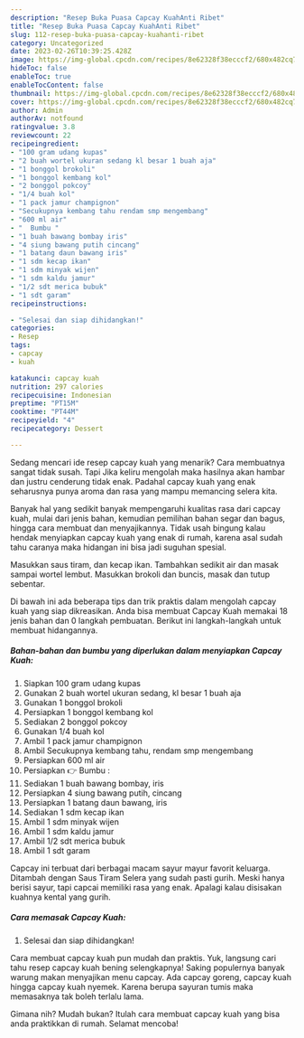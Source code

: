 ```yaml
---
description: "Resep Buka Puasa Capcay KuahAnti Ribet"
title: "Resep Buka Puasa Capcay KuahAnti Ribet"
slug: 112-resep-buka-puasa-capcay-kuahanti-ribet
category: Uncategorized
date: 2023-02-26T10:39:25.428Z
image: https://img-global.cpcdn.com/recipes/8e62328f38ecccf2/680x482cq70/capcay-kuah-foto-resep-utama.jpg
hideToc: false
enableToc: true
enableTocContent: false
thumbnail: https://img-global.cpcdn.com/recipes/8e62328f38ecccf2/680x482cq70/capcay-kuah-foto-resep-utama.jpg
cover: https://img-global.cpcdn.com/recipes/8e62328f38ecccf2/680x482cq70/capcay-kuah-foto-resep-utama.jpg
author: Admin
authorAv: notfound
ratingvalue: 3.8
reviewcount: 22
recipeingredient:
- "100 gram udang kupas"
- "2 buah wortel ukuran sedang kl besar 1 buah aja"
- "1 bonggol brokoli"
- "1 bonggol kembang kol"
- "2 bonggol pokcoy"
- "1/4 buah kol"
- "1 pack jamur champignon"
- "Secukupnya kembang tahu rendam smp mengembang"
- "600 ml air"
- "  Bumbu "
- "1 buah bawang bombay iris"
- "4 siung bawang putih cincang"
- "1 batang daun bawang iris"
- "1 sdm kecap ikan"
- "1 sdm minyak wijen"
- "1 sdm kaldu jamur"
- "1/2 sdt merica bubuk"
- "1 sdt garam"
recipeinstructions:

- "Selesai dan siap dihidangkan!"
categories:
- Resep
tags:
- capcay
- kuah

katakunci: capcay kuah 
nutrition: 297 calories
recipecuisine: Indonesian
preptime: "PT15M"
cooktime: "PT44M"
recipeyield: "4"
recipecategory: Dessert

---
```



Sedang mencari ide resep capcay kuah yang menarik? Cara membuatnya sangat tidak susah. Tapi Jika keliru mengolah maka hasilnya akan hambar dan justru cenderung tidak enak. Padahal capcay kuah yang enak seharusnya punya aroma dan rasa yang mampu memancing selera kita.


Banyak hal yang sedikit banyak mempengaruhi kualitas rasa dari capcay kuah, mulai dari jenis bahan, kemudian pemilihan bahan segar dan bagus, hingga cara membuat dan menyajikannya. Tidak usah bingung kalau hendak menyiapkan capcay kuah yang enak di rumah, karena asal sudah tahu caranya maka hidangan ini bisa jadi suguhan spesial.

Masukkan saus tiram, dan kecap ikan. Tambahkan sedikit air dan masak sampai wortel lembut. Masukkan brokoli dan buncis, masak dan tutup sebentar.


Di bawah ini ada beberapa tips dan trik praktis dalam mengolah capcay kuah yang siap dikreasikan. Anda bisa membuat Capcay Kuah memakai 18 jenis bahan dan 0 langkah pembuatan. Berikut ini langkah-langkah untuk membuat hidangannya.

<!--inarticleads1-->

##### Bahan-bahan dan bumbu yang diperlukan dalam menyiapkan Capcay Kuah:

1. Siapkan 100 gram udang kupas
1. Gunakan 2 buah wortel ukuran sedang, kl besar 1 buah aja
1. Gunakan 1 bonggol brokoli
1. Persiapkan 1 bonggol kembang kol
1. Sediakan 2 bonggol pokcoy
1. Gunakan 1/4 buah kol
1. Ambil 1 pack jamur champignon
1. Ambil Secukupnya kembang tahu, rendam smp mengembang
1. Persiapkan 600 ml air
1. Persiapkan  👉 Bumbu :
1. Sediakan 1 buah bawang bombay, iris
1. Persiapkan 4 siung bawang putih, cincang
1. Persiapkan 1 batang daun bawang, iris
1. Sediakan 1 sdm kecap ikan
1. Ambil 1 sdm minyak wijen
1. Ambil 1 sdm kaldu jamur
1. Ambil 1/2 sdt merica bubuk
1. Ambil 1 sdt garam


Capcay ini terbuat dari berbagai macam sayur mayur favorit keluarga. Ditambah dengan Saus Tiram Selera yang sudah pasti gurih. Meski hanya berisi sayur, tapi capcai memiliki rasa yang enak. Apalagi kalau disisakan kuahnya kental yang gurih. 

<!--inarticleads2-->

##### Cara memasak Capcay Kuah:


1. Selesai dan siap dihidangkan!

Cara membuat capcay kuah pun mudah dan praktis. Yuk, langsung cari tahu resep capcay kuah bening selengkapnya! Saking populernya banyak warung makan menyajikan menu capcay. Ada capcay goreng, capcay kuah hingga capcay kuah nyemek. Karena berupa sayuran tumis maka memasaknya tak boleh terlalu lama. 

Gimana nih? Mudah bukan? Itulah cara membuat capcay kuah yang bisa anda praktikkan di rumah. Selamat mencoba!
